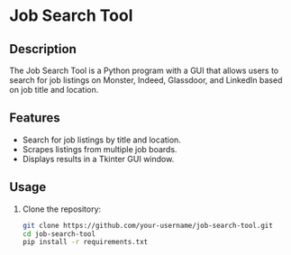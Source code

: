# Job Search Tool

## Description
The Job Search Tool is a Python program with a GUI that allows users to search for job listings on Monster, Indeed, Glassdoor, and LinkedIn based on job title and location.

## Features
- Search for job listings by title and location.
- Scrapes listings from multiple job boards.
- Displays results in a Tkinter GUI window.

## Usage
1. Clone the repository:
   ```bash
   git clone https://github.com/your-username/job-search-tool.git
   cd job-search-tool
   pip install -r requirements.txt
